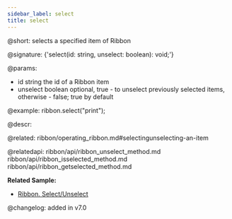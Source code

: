 ```yaml
---
sidebar_label: select
title: select
---          
```


@short: selects a specified item of Ribbon

@signature: {'select(id: string, unselect: boolean): void;'}

@params:
- id	string      the id of a Ribbon item
- unselect	boolean   optional, true - to unselect previously selected items, otherwise - false; true by default

@example:
ribbon.select("print");



@descr:

@related: ribbon/operating_ribbon.md#selectingunselecting-an-item

@relatedapi:
ribbon/api/ribbon_unselect_method.md
ribbon/api/ribbon_isselected_method.md
ribbon/api/ribbon_getselected_method.md

**Related Sample:**
- [Ribbon. Select/Unselect](https://snippet.dhtmlx.com/0vy8uk4s)

@changelog:
added in v7.0

